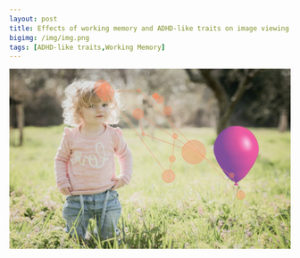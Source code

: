 ```yaml
---
layout: post
title: Effects of working memory and ADHD-like traits on image viewing
bigimg: /img/img.png
tags: [ADHD-like traits,Working Memory]
---
```



[![IMAGE ALT TEXT HERE](https://github.com/AsPrisc/Priscilla/blob/master/img/img.png)](https://vimeo.com/user98080010/review/333981258/e6a353a610)
